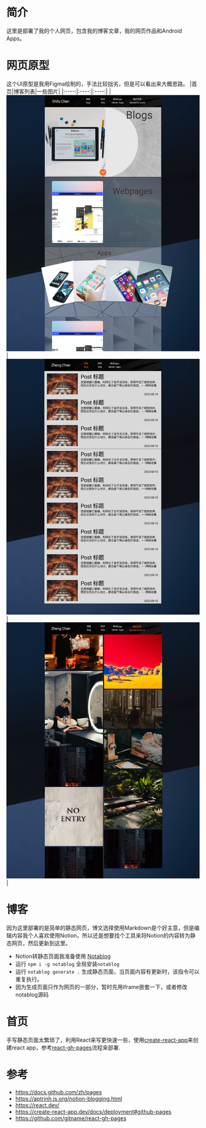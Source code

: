 # 简介 
这里是部署了我的个人网页，包含我的博客文章，我的网页作品和Android Apps。

# 网页原型
这个UI原型是我用Figma绘制的，手法比较拙劣，但是可以看出来大概思路。
|首页|博客列表|一些图片|
|:----:|:----:|:----:|
|![](/docs/homepage.png)|![](/docs/blogs.png)|![](/docs/wonderfulworld.png)|

# 博客
因为这里部署的是简单的静态网页，博文选择使用Markdown是个好主意，但是编辑内容我个人喜欢使用Notion，所以还是想要找个工具来将Notion的内容转为静态网页，然后更新到这里。
- Notion转静态页面我准备使用 [Notablog](https://github.com/dragonman225/notablog)
- 运行 `npm i -g notablog` 全局安装`notablog`
- 运行 `notablog generate .` 生成静态页面，当页面内容有更新时，该指令可以重复执行。
- 因为生成页面只作为网页的一部分，暂时先用iframe嵌套一下，或者修改notablog源码

# 首页
手写静态页面太繁琐了，利用React来写更快速一些，使用[create-react-app](https://create-react-app.dev/)来创建react app，参考[react-gh-pages](https://github.com/gitname/react-gh-pages)流程来部署.


# 参考
- https://docs.github.com/zh/pages
- https://aptrinh.js.org/notion-blogging.html
- https://react.dev/
- https://create-react-app.dev/docs/deployment#github-pages
- https://github.com/gitname/react-gh-pages